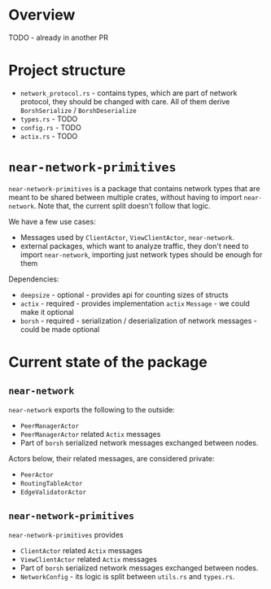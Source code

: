 # Overview
TODO - already in another PR

# Project structure
- `network_protocol.rs` - contains types, which are part of network protocol, they should be changed with care. 
All of them derive `BorshSerialize` / `BorshDeserialize`
- `types.rs` - TODO
- `config.rs` - TODO
- `actix.rs` - TODO
 
# `near-network-primitives`

`near-network-primitives` is a package that contains network types that are meant to be shared
between multiple crates, without having to import `near-network`. 
Note that, the current split doesn't follow that logic. 

We have a few use cases:
- Messages used by `ClientActor`, `ViewClientActor`, `near-network`.
- external packages, which want to analyze traffic, they don't need to import `near-network`, importing just network types should be enough for them

Dependencies:
- `deepsize` - optional - provides api for counting sizes of structs
- `actix` - required - provides implementation `actix` `Message` - we could make it optional
- `borsh` - required - serialization / deserialization of network messages - could be made optional

# Current state of the package

## `near-network`
`near-network` exports the following to the outside:
- `PeerManagerActor`
- `PeerManagerActor` related `Actix` messages
- Part of `borsh` serialized network messages exchanged between nodes.

Actors below, their related messages, are considered private:
- `PeerActor`
- `RoutingTableActor`
- `EdgeValidatorActor`


## `near-network-primitives`
`near-network-primitives` provides
- `ClientActor` related `Actix` messages
- `ViewClientActor` related `Actix` messages
- Part of `borsh` serialized network messages exchanged between nodes.
- `NetworkConfig` - its logic is split between `utils.rs` and `types.rs`.
